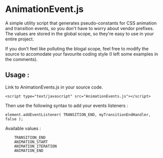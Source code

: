 # AnimationEvent.js #

A simple utility script that generates pseudo-constants for CSS animation and transition events, so you don't have to worry about vendor prefixes. The values are stored in the global scope, so they're easy to use in your entire project.

If you don't feel like polluting the blogal scope, feel free to modify the source to accomodate your favourite coding style (I left some examples in the comments).

## Usage : ##

Link to AnimationEvents.js in your source code.

	<script type="text/javascript" src="AnimationEvents.js"></script>

Then use the following syntax to add your events listeners :

	element.addEventListener( TRANSITION_END, myTransitionEndHandler, false );

Available values :
~~~
	TRANSITION_END
	ANIMATION_START
	ANIMATION_ITERATION
	ANIMATION_END
~~~

